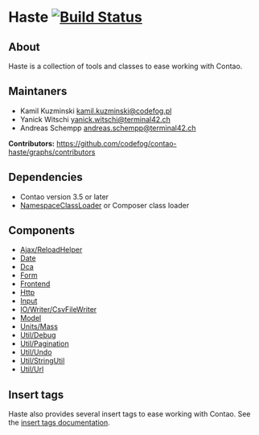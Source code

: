 # Haste [![Build Status](https://travis-ci.org/codefog/contao-haste.png)](https://travis-ci.org/codefog/contao-haste)


## About ##

Haste is a collection of tools and classes to ease working with Contao.


## Maintaners ##

* Kamil Kuzminski <kamil.kuzminski@codefog.pl>
* Yanick Witschi <yanick.witschi@terminal42.ch>
* Andreas Schempp <andreas.schempp@terminal42.ch>

**Contributors:** https://github.com/codefog/contao-haste/graphs/contributors


## Dependencies ##

* Contao version 3.5 or later
* [NamespaceClassLoader](https://github.com/terminal42/contao-NamespaceClassLoader)
  or Composer class loader


## Components ##

- [Ajax/ReloadHelper](docs/Ajax/ReloadHelper.md)
- [Date](docs/Date/index.md)
- [Dca](docs/Dca/index.md)
- [Form](docs/Form/Form.md)
- [Frontend](docs/Frontend/index.md)
- [Http](docs/Http/index.md)
- [Input](docs/Input/index.md)
- [IO/Writer/CsvFileWriter](docs/IO/index.md)
- [Model](docs/Model/index.md)
- [Units/Mass](docs/Units/Mass.md)
- [Util/Debug](docs/Util/Debug.md)
- [Util/Pagination](docs/Util/Pagination.md)
- [Util/Undo](docs/Util/Undo.md)
- [Util/StringUtil](docs/Util/StringUtil.md)
- [Util/Url](docs/Util/Url.md)


## Insert tags ##

Haste also provides several insert tags to ease working with Contao.
See the [insert tags documentation](docs/Util/InsertTags.md).
